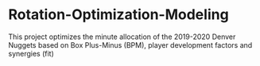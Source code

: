 # Rotation-Optimization-Modeling
This project optimizes the minute allocation of the 2019-2020 Denver Nuggets based on Box Plus-Minus (BPM), player development factors and synergies (fit)  
